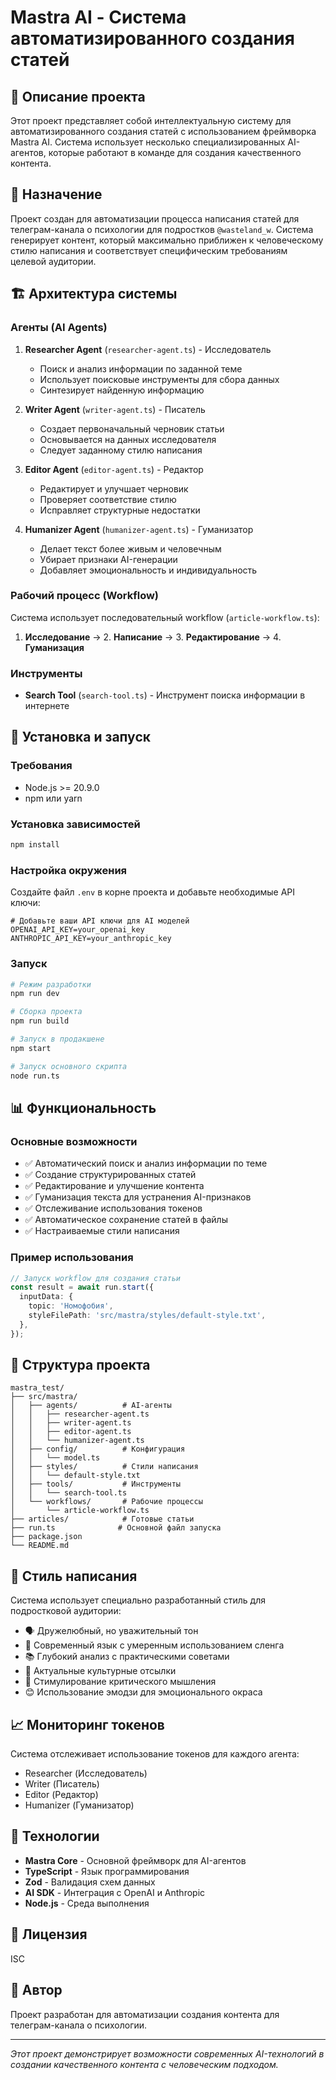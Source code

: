# Mastra AI - Система автоматизированного создания статей

## 📝 Описание проекта

Этот проект представляет собой интеллектуальную систему для автоматизированного создания статей с использованием фреймворка Mastra AI. Система использует несколько специализированных AI-агентов, которые работают в команде для создания качественного контента.

## 🎯 Назначение

Проект создан для автоматизации процесса написания статей для телеграм-канала о психологии для подростков `@wasteland_w`. Система генерирует контент, который максимально приближен к человеческому стилю написания и соответствует специфическим требованиям целевой аудитории.

## 🏗️ Архитектура системы

### Агенты (AI Agents)

1. **Researcher Agent** (`researcher-agent.ts`) - Исследователь
   - Поиск и анализ информации по заданной теме
   - Использует поисковые инструменты для сбора данных
   - Синтезирует найденную информацию

2. **Writer Agent** (`writer-agent.ts`) - Писатель
   - Создает первоначальный черновик статьи
   - Основывается на данных исследователя
   - Следует заданному стилю написания

3. **Editor Agent** (`editor-agent.ts`) - Редактор
   - Редактирует и улучшает черновик
   - Проверяет соответствие стилю
   - Исправляет структурные недостатки

4. **Humanizer Agent** (`humanizer-agent.ts`) - Гуманизатор
   - Делает текст более живым и человечным
   - Убирает признаки AI-генерации
   - Добавляет эмоциональность и индивидуальность

### Рабочий процесс (Workflow)

Система использует последовательный workflow (`article-workflow.ts`):
1. **Исследование** → 2. **Написание** → 3. **Редактирование** → 4. **Гуманизация**

### Инструменты

- **Search Tool** (`search-tool.ts`) - Инструмент поиска информации в интернете

## 🚀 Установка и запуск

### Требования

- Node.js >= 20.9.0
- npm или yarn

### Установка зависимостей

```bash
npm install
```

### Настройка окружения

Создайте файл `.env` в корне проекта и добавьте необходимые API ключи:

```env
# Добавьте ваши API ключи для AI моделей
OPENAI_API_KEY=your_openai_key
ANTHROPIC_API_KEY=your_anthropic_key
```

### Запуск

```bash
# Режим разработки
npm run dev

# Сборка проекта
npm run build

# Запуск в продакшене
npm start

# Запуск основного скрипта
node run.ts
```

## 📊 Функциональность

### Основные возможности

- ✅ Автоматический поиск и анализ информации по теме
- ✅ Создание структурированных статей
- ✅ Редактирование и улучшение контента
- ✅ Гуманизация текста для устранения AI-признаков
- ✅ Отслеживание использования токенов
- ✅ Автоматическое сохранение статей в файлы
- ✅ Настраиваемые стили написания

### Пример использования

```typescript
// Запуск workflow для создания статьи
const result = await run.start({
  inputData: {
    topic: 'Номофобия',
    styleFilePath: 'src/mastra/styles/default-style.txt',
  },
});
```

## 📁 Структура проекта

```
mastra_test/
├── src/mastra/
│   ├── agents/          # AI-агенты
│   │   ├── researcher-agent.ts
│   │   ├── writer-agent.ts
│   │   ├── editor-agent.ts
│   │   └── humanizer-agent.ts
│   ├── config/          # Конфигурация
│   │   └── model.ts
│   ├── styles/          # Стили написания
│   │   └── default-style.txt
│   ├── tools/           # Инструменты
│   │   └── search-tool.ts
│   └── workflows/       # Рабочие процессы
│       └── article-workflow.ts
├── articles/            # Готовые статьи
├── run.ts              # Основной файл запуска
├── package.json
└── README.md
```

## 🎨 Стиль написания

Система использует специально разработанный стиль для подростковой аудитории:

- 🗣️ Дружелюбный, но уважительный тон
- 🧠 Современный язык с умеренным использованием сленга
- 📚 Глубокий анализ с практическими советами
- 🎯 Актуальные культурные отсылки
- 💭 Стимулирование критического мышления
- 😊 Использование эмодзи для эмоционального окраса

## 📈 Мониторинг токенов

Система отслеживает использование токенов для каждого агента:
- Researcher (Исследователь)
- Writer (Писатель)
- Editor (Редактор)
- Humanizer (Гуманизатор)

## 🔧 Технологии

- **Mastra Core** - Основной фреймворк для AI-агентов
- **TypeScript** - Язык программирования
- **Zod** - Валидация схем данных
- **AI SDK** - Интеграция с OpenAI и Anthropic
- **Node.js** - Среда выполнения

## 📝 Лицензия

ISC

## 👥 Автор

Проект разработан для автоматизации создания контента для телеграм-канала о психологии.

---

*Этот проект демонстрирует возможности современных AI-технологий в создании качественного контента с человеческим подходом.*
